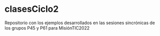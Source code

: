 # clasesCiclo2
Repositorio con los ejemplos desarrollados en las sesiones sincrónicas de los grupos P45 y P61 para MisiónTIC2022
